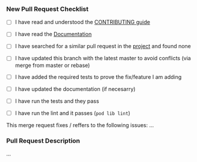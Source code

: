 ### New Pull Request Checklist

* [ ] I have read and understood the [CONTRIBUTING guide](https://github.com/CocoaLumberjack/CocoaLumberjack/blob/master/.github/CONTRIBUTING.md)
* [ ] I have read the [Documentation](http://cocoadocs.org/docsets/CocoaLumberjack/)
* [ ] I have searched for a similar pull request in the [project](https://github.com/CocoaLumberjack/CocoaLumberjack/pulls) and found none

* [ ] I have updated this branch with the latest master to avoid conflicts (via merge from master or rebase)
* [ ] I have added the required tests to prove the fix/feature I am adding
* [ ] I have updated the documentation (if necesarry)
* [ ] I have run the tests and they pass
* [ ] I have run the lint and it passes (`pod lib lint`)

This merge request fixes / reffers to the following issues: ...

### Pull Request Description

...

